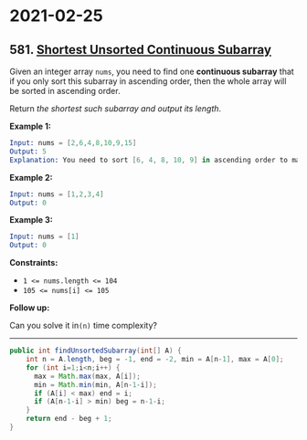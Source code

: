 # 2021-02-25

## 581. [Shortest Unsorted Continuous Subarray](https://leetcode.com/problems/shortest-unsorted-continuous-subarray/)

Given an integer array `nums`, you need to find one **continuous subarray** that if you only sort this subarray in ascending order, then the whole array will be sorted in ascending order.

Return *the shortest such subarray and output its length*.

**Example 1:**

```s
Input: nums = [2,6,4,8,10,9,15]
Output: 5
Explanation: You need to sort [6, 4, 8, 10, 9] in ascending order to make the whole array sorted in ascending order.

```

**Example 2:**

```s
Input: nums = [1,2,3,4]
Output: 0

```

**Example 3:**

```s
Input: nums = [1]
Output: 0

```

**Constraints:**

- `1 <= nums.length <= 104`
- `105 <= nums[i] <= 105`

**Follow up:**

Can you solve it in`(n)` time complexity?

---

```java
public int findUnsortedSubarray(int[] A) {
    int n = A.length, beg = -1, end = -2, min = A[n-1], max = A[0];
    for (int i=1;i<n;i++) {
      max = Math.max(max, A[i]);
      min = Math.min(min, A[n-1-i]);
      if (A[i] < max) end = i;
      if (A[n-1-i] > min) beg = n-1-i;
    }
    return end - beg + 1;
}
```
